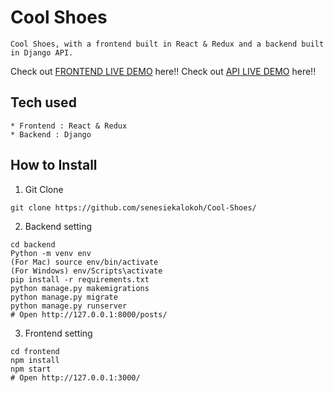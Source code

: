 # Cool Shoes
```
Cool Shoes, with a frontend built in React & Redux and a backend built in Django API.
```
Check out [FRONTEND LIVE DEMO](https://front-end-coolshoes.herokuapp.com/) here!!
Check out [API LIVE DEMO](https://back-end-coolshoes.herokuapp.com/) here!!
## Tech used
```
* Frontend : React & Redux
* Backend : Django
```
## How to Install
1. Git Clone
```
git clone https://github.com/senesiekalokoh/Cool-Shoes/

```
2. Backend setting
```
cd backend
Python -m venv env
(For Mac) source env/bin/activate
(For Windows) env/Scripts\activate
pip install -r requirements.txt
python manage.py makemigrations
python manage.py migrate
python manage.py runserver
# Open http://127.0.0.1:8000/posts/
```
3. Frontend setting
```
cd frontend
npm install
npm start
# Open http://127.0.0.1:3000/
```
